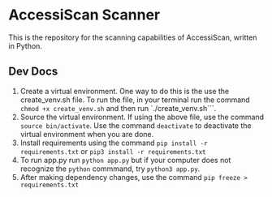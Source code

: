 # AccessiScan Scanner
This is the repository for the scanning capabilities of AccessiScan, written in Python. 

## Dev Docs
1. Create a virtual environment. One way to do this is the use the create_venv.sh file. To run the file, in your terminal run the command ```chmod +x create_venv.sh``` and then run `./create_venv.sh```.
2. Source the virtual environment. If using the above file, use the command ```source bin/activate```. Use the command ```deactivate``` to deactivate the virtual environment when you are done.
3. Install requirements using the command ```pip install -r requirements.txt``` or ```pip3 install -r requirements.txt```
4. To run app.py run ```python app.py``` but if your computer does not recognize the ```python``` commmand, try ```python3 app.py```.
5. After making dependency changes, use the command ```pip freeze > requirements.txt```

